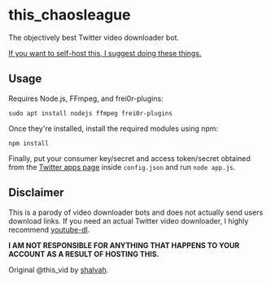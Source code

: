 # this_chaosleague
The objectively best Twitter video downloader bot.

[If you want to self-host this, I suggest doing these things.](https://twitter.com/TheEssem/status/1179800410120474625)

## Usage
Requires Node.js, FFmpeg, and frei0r-plugins:

```shell
sudo apt install nodejs ffmpeg frei0r-plugins
```

Once they're installed, install the required modules using npm:
```shell
npm install
```

Finally, put your consumer key/secret and access token/secret obtained from the [Twitter apps page](https://developer.twitter.com/apps) inside `config.json` and run `node app.js`.

## Disclaimer
This is a parody of video downloader bots and does not actually send users download links. If you need an actual Twitter video downloader, I highly recommend [youtube-dl](http://ytdl-org.github.io/youtube-dl/).

**I AM NOT RESPONSIBLE FOR ANYTHING THAT HAPPENS TO YOUR ACCOUNT AS A RESULT OF HOSTING THIS.**

Original @this_vid by [shalvah](https://twitter.com/theshalvah).
